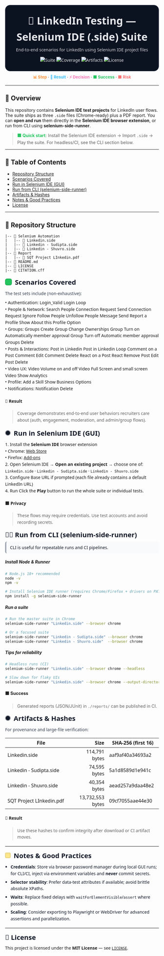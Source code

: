 <!-- README.md (LinkedIn_Testing) — HTML+CSS-in-Markdown | copy–paste this entire block into README.md -->

<!-- ====== Title Card ====== -->
<div align="center" style="font-family: ui-sans-serif, system-ui, 'Segoe UI', Roboto; line-height:1.55; color:#e5e7eb; background:#0b1220; padding:24px; border-radius:16px; border:1px solid #1f2a44;">
  <h1 style="margin:0 0 6px; font-size:34px;">🧪 LinkedIn Testing — Selenium IDE (.side) Suite</h1>
  <p style="margin:0; opacity:.9;">End-to-end scenarios for LinkedIn using Selenium IDE project files</p>
  <p style="margin:12px 0 0 0;">
    <img alt="Suite"  src="https://img.shields.io/badge/Format-.side%20(Selenium%20IDE)-38BDF8" />
    <img alt="Coverage" src="https://img.shields.io/badge/Scenarios-Login%20%7C%20Search%20%7C%20Connect%20%7C%20Group%20ops%20%7C%20Posts-8B5CF6" />
    <img alt="Artifacts" src="https://img.shields.io/badge/Report-PDF%20included-22C55E" />
    <img alt="License" src="https://img.shields.io/badge/License-MIT-10B981" />
  </p>
</div>

<!-- ====== Inline Color Legend ====== -->
<div align="center" style="margin-top:10px; font-size:13px;">
  <b style="color:#FB923C;">📊 Step</b> ·
  <b style="color:#38BDF8;">🎯 Result</b> ·
  <b style="color:#F472B6;">⚡ Decision</b> ·
  <b style="color:#22C55E;">🟩 Success</b> ·
  <b style="color:#F87171;">🟥 Risk</b>
</div>

---

## 📌 Overview

This repository contains **Selenium IDE test projects** for LinkedIn user flows. The suite ships as three `.side` files (Chrome-ready) plus a PDF report. You can **open and run** them directly in the **Selenium IDE browser extension**, or run from CLI using **selenium-side-runner**.

> <b style="color:#22C55E;">🟩 Quick start</b>: Install the Selenium IDE extension → Import `.side` → Play the suite. For headless/CI, see the CLI section below.

---

## 🧭 Table of Contents
- <a href="#-repository-structure">Repository Structure</a>
- <a href="#-scenarios-covered">Scenarios Covered</a>
- <a href="#-run-in-selenium-ide-gui">Run in Selenium IDE (GUI)</a>
- <a href="#-run-from-cli-selenium-side-runner">Run from CLI (selenium-side-runner)</a>
- <a href="#-artifacts--hashes">Artifacts & Hashes</a>
- <a href="#-notes--good-practices">Notes & Good Practices</a>
- <a href="#-license">License</a>

---

## 📂 Repository Structure

```text
|-- 📁 Selenium Automation
|   |-- 📄 Linkedin.side
|   |-- 📄 Linkedin - Sudipta.side
|   |-- 📄 Linkedin - Shuvro.side
|-- 📁 Report
|   |-- 📄 SQT Project LInkedin.pdf
|-- 📄 README.md
|-- 📄 LICENSE
|-- 📄 CITATION.cff
```

<!-- ====== Scenarios Covered (HTML+CSS inline; GitHub-compatible) ====== -->
<!-- Paste this whole block into README.md -->

<section id="-scenarios-covered" style="font-family: ui-sans-serif, system-ui, 'Segoe UI', Roboto; line-height:1.55;">
  <!-- Title -->
  <div style="display:flex; align-items:center; gap:10px; margin:0 0 10px;">
    <span style="display:inline-flex; width:22px; height:22px; border-radius:6px; background:#22C55E; box-shadow: inset 0 0 0 2px rgba(0,0,0,.12);"></span>
    <h2 style="margin:0; font-size:22px; color:#111827;">Scenarios Covered</h2>
  </div>

  <p style="margin:0 0 8px; color:#374151;">The test sets include (non-exhaustive):</p>

  <!-- Authentication -->
  <div class="row">
    <span class="cat">• Authentication:</span>
    <span class="pill">Login_Valid</span>
    <span class="pill">Login Loop</span>
  </div>

  <!-- People & Network -->
  <div class="row">
    <span class="cat">• People &amp; Network:</span>
    <span class="pill">Search People</span>
    <span class="pill">Connection Request Send</span>
    <span class="pill">Connection Request Ignore</span>
    <span class="pill">Follow People</span>
    <span class="pill">Unfollow People</span>
    <span class="pill">Message Send</span>
    <span class="pill">Report a Profile</span>
    <span class="pill">Show About this Profile Option</span>
  </div>

  <!-- Groups -->
  <div class="row">
    <span class="cat">• Groups:</span>
    <span class="pill">Groups Create</span>
    <span class="pill">Group Change Ownerships</span>
    <span class="pill">Group Turn on Automatically member approval</span>
    <span class="pill">Group Turn off Automatic member approval</span>
    <span class="pill">Groups Delete</span>
  </div>

  <!-- Posts & Interactions -->
  <div class="row">
    <span class="cat">• Posts &amp; Interactions:</span>
    <span class="pill">Post in Linkedin</span>
    <span class="pill">Post in Linkedin Loop</span>
    <span class="pill">Comment on a Post</span>
    <span class="pill">Comment Edit</span>
    <span class="pill">Comment Delete</span>
    <span class="pill">React on a Post</span>
    <span class="pill">React Remove</span>
    <span class="pill">Post Edit</span>
    <span class="pill">Post Delete</span>
  </div>

  <!-- Video UX -->
  <div class="row">
    <span class="cat">• Video UX:</span>
    <span class="pill">Video Volume on and off</span>
    <span class="pill">Video Full Screen and small screen</span>
    <span class="pill">Video Show Analytics</span>
  </div>

  <!-- Profile -->
  <div class="row">
    <span class="cat">• Profile:</span>
    <span class="pill">Add a Skill</span>
    <span class="pill">Show Business Options</span>
  </div>

  <!-- Notifications -->
  <div class="row">
    <span class="cat">• Notifications:</span>
    <span class="pill">Notification Delete</span>
  </div>

  #### 🎯 Result
  >  Coverage demonstrates end-to-end user behaviors recruiters care about (auth, engagement, moderation, and admin/group flows).
</section>

<!-- ====== Run in Selenium IDE (GUI) — HTML+CSS inline; GitHub-compatible ====== -->
<!-- Paste this whole block into README.md -->

<section id="-run-in-selenium-ide-gui" style="font-family: ui-sans-serif, system-ui, 'Segoe UI', Roboto; line-height:1.55;">

  <!-- Title Row -->
  <div style="display:flex; align-items:center; gap:10px; margin:0 0 10px;">
    <span style="display:inline-flex; width:18px; height:18px; border-radius:50%; background:#111827; box-shadow: inset 0 0 0 2px rgba(255,255,255,.6);"></span>
    <h2 style="margin:0; font-size:22px; color:#111827;">Run in Selenium IDE (GUI)</h2>
  </div>



  <div class="stepbox">
    1. Install the <b>Selenium IDE</b> browser extension
    <div>
      <span class="label">
      <div class="linkrow">• Chrome: <a href="https://chrome.google.com/webstore/detail/selenium-ide/mooikfkahbdckldjjndioackbalphokd">Web Store</a></div>
      <div class="linkrow">• Firefox: <a href="https://addons.mozilla.org/en-US/firefox/addon/selenium-ide/">Add-ons</a></div>
    </div>
  </div>

  <div class="stepbox">
    2. Open Selenium IDE</span> → <b>Open an existing project</b> → choose one of:<br/>
    <div>
      <span class="label">
      <code>Linkedin.side</code> · <code>Linkedin - Sudipta.side</code> · <code>Linkedin - Shuvro.side</code>
    </div>
  </div>

  <div class="stepbox">
    3. Configure Base URL</span> if prompted (each file already contains a default LinkedIn URL)
    <div>
      <span class="label">
    </div>
  </div>

  <div class="stepbox">
    4. Run</span> Click the <b>Play</b> button to run the whole suite or individual tests.
    <div>
      <span class="label">
    </div>
  </div>

  #### 🟥 Privacy
  >  These flows may require credentials. Use test accounts and avoid recording secrets.
</section>

<!-- Replace your section with this (renders a quote-style block on GitHub) -->
<section id="-run-from-cli-selenium-side-runner" style="font-family: ui-sans-serif, system-ui, 'Segoe UI', Roboto;">
  <h2 style="margin:0 0 8px; font-size:22px; color:#111827;">🧑‍💻 Run from CLI (selenium-side-runner)</h2>
  <blockquote style="
      margin:8px 0 0;
      padding:10px 12px;
      border-left:4px solid #9ca3af;
      background:#f9fafb;
      color:#111827;
      border-radius:6px;
    ">
    CLI is useful for repeatable runs and CI pipelines.
  </blockquote>
</section>


  
  
  ##### Install Node & Runner

  ```bash
  # Node.js 18+ recommended
  node -v
  npm -v

  # Install Selenium IDE runner (requires Chrome/Firefox + drivers on PATH)
  npm install -g selenium-side-runner
  ```

  ##### Run a suite
  ```bash
  # Run the master suite in Chrome
  selenium-side-runner "Linkedin.side" --browser chrome

  # Or a focused suite
  selenium-side-runner "Linkedin - Sudipta.side" --browser chrome
  selenium-side-runner "Linkedin - Shuvro.side"  --browser chrome
  ```   
  ##### Tips for reliability
  ```bash
  # Headless runs (CI)
  selenium-side-runner "Linkedin.side" --browser chrome --headless

  # Slow down for flaky UIs
  selenium-side-runner "Linkedin.side" --browser chrome --output-directory reports --timeout 60000 --delay 200  
  ``` 
  #### 🟩 Success
  > Generated reports (JSON/JUnit) in <code>./reports/</code> can be published in CI.

<!-- ====== Artifacts & Hashes + Notes & Good Practices + License ====== -->
<!-- Paste this whole block into README.md (GitHub-compatible HTML+CSS-in-Markdown) -->

<section id="-artifacts--hashes" style="font-family: ui-sans-serif, system-ui, 'Segoe UI', Roboto; line-height:1.55;">
  <!-- Title -->
  <div style="display:flex; align-items:center; gap:10px; margin:0 0 10px;">
    <span style="display:inline-flex; width:18px; height:18px; border-radius:50%; background:#111827; box-shadow: inset 0 0 0 2px rgba(255,255,255,.6);"></span>
    <h2 style="margin:0; font-size:22px; color:#111827;">Artifacts &amp; Hashes</h2>
  </div>

  <p style="margin:0 0 10px; color:#374151;">For provenance and large-file verification:</p>

  <table align="center" class="tbl">
    <thead>
      <tr>
        <th style="width:48%;">File</th>
        <th style="width:18%; text-align:right;">Size</th>
        <th style="width:34%;">SHA-256 (first 16)</th>
      </tr>
    </thead>
    <tbody>
      <tr>
        <td><span class="pill-gray">Linkedin.side</span></td>
        <td style="text-align:right;">114,791 bytes</td>
        <td class="hash">aaf9af40a34693a2</td>
      </tr>
      <tr>
        <td><span class="pill-gray">Linkedin - Sudipta.side</span></td>
        <td style="text-align:right;">74,595 bytes</td>
        <td class="hash">5a1d8589d1e941c</td>
      </tr>
      <tr>
        <td><span class="pill-gray">Linkedin - Shuvro.side</span></td>
        <td style="text-align:right;">40,354 bytes</td>
        <td class="hash">aead257a9daa48e2</td>
      </tr>
      <tr>
        <td><span class="pill-gray">SQT Project LInkedin.pdf</span></td>
        <td style="text-align:right;">13,732,553 bytes</td>
        <td class="hash">09cf7055aae44e30</td>
      </tr>
    </tbody>
  </table>

  #### 🎯 Result
  > Use these hashes to confirm integrity after download or CI artifact moves.
  <hr style="border:none; border-top:1px solid #e5e7eb; margin:18px 0 12px;" />

  <!-- Notes & Good Practices -->
  <div id="-notes--good-practices" style="display:flex; align-items:center; gap:10px; margin:0 0 10px;">
    <span style="display:inline-flex; width:18px; height:18px; border-radius:4px; background:#fde68a; box-shadow: inset 0 0 0 2px rgba(0,0,0,.1);"></span>
    <h2 style="margin:0; font-size:22px; color:#111827;">Notes &amp; Good Practices</h2>
  </div>

  <ul style="margin:0 0 14px 18px; padding:0; color:#111827;">
    <li style="margin:6px 0;">
      <b>Credentials</b>: Store via browser password manager during local GUI runs; for CLI/CI, inject via environment variables and <b>never</b> commit secrets.
    </li>
    <li style="margin:6px 0;">
      <b>Selector stability</b>: Prefer data-test attributes if available; avoid brittle absolute XPaths.
    </li>
    <li style="margin:6px 0;">
      <b>Waits</b>: Replace fixed delays with <code>waitForElementVisible</code>/<code>assert</code> where possible.
    </li>
    <li style="margin:6px 0;">
      <b>Scaling</b>: Consider exporting to Playwright or WebDriver for advanced assertions and parallelization.
    </li>
  </ul>

  <hr style="border:none; border-top:1px solid #e5e7eb; margin:18px 0 12px;" />

  <!-- License -->
  <h2 id="-license" style="margin:0 0 8px; font-size:22px; color:#111827;">📄 License</h2>
  <p style="margin:0;">
    This project is licensed under the <b>MIT License</b> — see <code><a href = "LICENSE">LICENSE</a></code>.
  </p>
</section>

